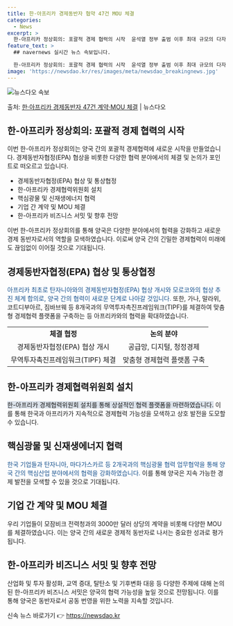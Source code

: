 ```yaml
---
title: 한·아프리카 경제동반자 협약 47건 MOU 체결
categories:
  - News
excerpt: >
  한-아프리카 정상회의: 포괄적 경제 협력의 시작  윤석열 정부 출범 이후 최대 규모의 다자정상회담이자 우리나…
feature_text: >
  ## navernews 실시간 뉴스 속보입니다.

  한-아프리카 정상회의: 포괄적 경제 협력의 시작  윤석열 정부 출범 이후 최대 규모의 다자정상회담이자 우리나…
image: 'https://newsdao.kr/res/images/meta/newsdao_breakingnews.jpg'
---
```


![뉴스다오 속보](https://newsdao.kr/res/images/meta/newsdao_breakingnews.jpg)

<p>출처: <a href="https://newsdao.kr/4132" rel="dofollow">한·아프리카 경제동반자 47건 계약·MOU 체결</a> | 뉴스다오</p>

<h2 data-ke-size="size26">한-아프리카 정상회의: 포괄적 경제 협력의 시작</h2>

이번 한-아프리카 정상회의는 양국 간의 포괄적 경제협력에 새로운 시작을 만들었습니다. 경제동반자협정(EPA) 협상을 비롯한 다양한 협력 분야에서의 체결 및 논의가 포인트로 떠오르고 있습니다.

<ul>
    <li>경제동반자협정(EPA) 협상 및 통상협정</li>
    <li>한-아프리카 경제협력위원회 설치</li>
    <li>핵심광물 및 신재생에너지 협력</li>
    <li>기업 간 계약 및 MOU 체결</li>
    <li>한-아프리카 비즈니스 서밋 및 향후 전망</li>
</ul>

<p data-ke-size="size16">이번 한-아프리카 정상회의를 통해 양국은 다양한 분야에서의 협력을 강화하고 새로운 경제 동반자로서의 역할을 모색하였습니다. 이로써 양국 간의 긴밀한 경제협력이 미래에도 끊임없이 이어질 것으로 기대됩니다.</p>

<h2 data-ke-size="size26">경제동반자협정(EPA) 협상 및 통상협정</h2>
<span style="color: #1a5490;">아프리카 최초로 탄자니아와의 경제동반자협정(EPA) 협상 개시와 모로코와의 협상 추진 체계 합의로, 양국 간의 협력이 새로운 단계로 나아갈 것입니다.</span> 또한, 가나, 말라위, 코트디부아르, 짐바브웨 등 8개국과의 무역투자촉진프레임워크(TIPF)를 체결하여 맞춤형 경제협력 플랫폼을 구축하는 등 아프리카와의 협력을 확대하였습니다.

<table>
    <tr>
        <td style="text-align: center; height: 17px;"><b>체결 협정</b></td>
        <td style="text-align: center; height: 17px;"><b>논의 분야</b></td>
    </tr>
    <tr>
        <td style="text-align: center; height: 17px;">경제동반자협정(EPA) 협상 개시</td>
        <td style="text-align: center; height: 17px;">공급망, 디지털, 청정경제</td>
    </tr>
    <tr>
        <td style="text-align: center; height: 17px;">무역투자촉진프레임워크(TIPF) 체결</td>
        <td style="text-align: center; height: 17px;">맞춤형 경제협력 플랫폼 구축</td>
    </tr>
</table>

<h2 data-ke-size="size26">한-아프리카 경제협력위원회 설치</h2>
<span style="background-color: #21538527;">한-아프리카 경제협력위원회 설치를 통해 상설적인 협력 플랫폼을 마련하였습니다.</span> 이를 통해 한국과 아프리카가 지속적으로 경제협력 가능성을 모색하고 상호 발전을 도모할 수 있습니다.

<h2 data-ke-size="size26">핵심광물 및 신재생에너지 협력</h2>
<span style="color: #1a5490;">한국 기업들과 탄자니아, 마다가스카르 등 2개국과의 핵심광물 협력 업무협약을 통해 양국 간의 핵심산업 분야에서의 협력을 강화하였습니다.</span> 이를 통해 양국은 지속 가능한 경제 발전을 모색할 수 있을 것으로 기대됩니다.

<h2 data-ke-size="size26">기업 간 계약 및 MOU 체결</h2>
우리 기업들이 모잠비크 전력청과의 3000만 달러 상당의 계약을 비롯해 다양한 MOU를 체결하였습니다. 이는 양국 간의 새로운 경제적 동반자로 나서는 중요한 성과로 평가됩니다.

<h2 data-ke-size="size26">한-아프리카 비즈니스 서밋 및 향후 전망</h2>
산업화 및 투자 활성화, 교역 증대, 탈탄소 및 기후변화 대응 등 다양한 주제에 대해 논의된 한-아프리카 비즈니스 서밋은 양국의 협력 가능성을 높일 것으로 전망됩니다. 이를 통해 양국은 동반자로서 공동 번영을 위한 노력을 지속할 것입니다. 

신속 뉴스 바로가기 👉 <a href="https://newsdao.kr" rel="dofollow">https://newsdao.kr</a>


